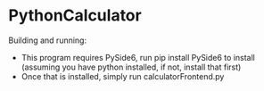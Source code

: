 # PythonCalculator

Building and running:
 - This program requires PySide6, run pip install PySide6 to install (assuming you have python installed, if not, install that first)
 - Once that is installed, simply run calculatorFrontend.py
